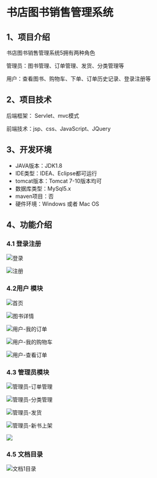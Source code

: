# 书店图书销售管理系统



## 1、项目介绍

书店图书销售管理系统5拥有两种角色

管理员：图书管理、订单管理、发货、分类管理等

用户：查看图书、购物车、下单、订单历史记录、登录注册等


## 2、项目技术

后端框架： Servlet、mvc模式

前端技术：jsp、css、JavaScript、JQuery

## 3、开发环境

- JAVA版本：JDK1.8
- IDE类型：IDEA、Eclipse都可运行
- tomcat版本：Tomcat 7-10版本均可
- 数据库类型：MySql5.x
- maven项目：否
- 硬件环境：Windows 或者 Mac OS


## 4、功能介绍

### 4.1 登录注册

![登录](https://project-images-1256969109.cos.ap-chongqing.myqcloud.com/Typora-Images/202208141249467.jpg)

![注册](https://project-images-1256969109.cos.ap-chongqing.myqcloud.com/Typora-Images/202208141249332.jpg)

### 4.2用户 模块

![首页](https://project-images-1256969109.cos.ap-chongqing.myqcloud.com/Typora-Images/202208141249333.jpg)

![图书详情](https://project-images-1256969109.cos.ap-chongqing.myqcloud.com/Typora-Images/202208141249639.jpg)

![用户-我的订单](https://project-images-1256969109.cos.ap-chongqing.myqcloud.com/Typora-Images/202208141249060.jpg)

![用户-我的购物车](https://project-images-1256969109.cos.ap-chongqing.myqcloud.com/Typora-Images/202208141249960.jpg)

![用户-查看订单](https://project-images-1256969109.cos.ap-chongqing.myqcloud.com/Typora-Images/202208141250707.jpg)

### 4.3 管理员模块

![管理员-订单管理](https://project-images-1256969109.cos.ap-chongqing.myqcloud.com/Typora-Images/202208141250128.jpg)

![管理员-分类管理](https://project-images-1256969109.cos.ap-chongqing.myqcloud.com/Typora-Images/202208141250496.jpg)

![管理员-发货](https://project-images-1256969109.cos.ap-chongqing.myqcloud.com/Typora-Images/202208141250340.jpg)

![管理员-新书上架](https://project-images-1256969109.cos.ap-chongqing.myqcloud.com/Typora-Images/202208141251462.jpg)



![](https://project-images-1256969109.cos.ap-chongqing.myqcloud.com/Typora-Images/202208141251525.jpeg)

### 4.5 文档目录

![文档1目录](https://project-images-1256969109.cos.ap-chongqing.myqcloud.com/Typora-Images/202208141251811.jpg)

